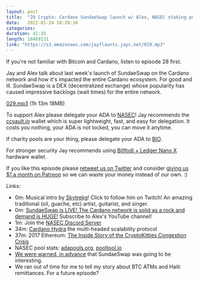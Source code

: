 ```yaml
---
layout: post
title:  "29 Crypto: Cardano SundaeSwap launch w/ Alex, NASEC staking pool"
date:   2022-01-24 18:20:34
categories: 
duration: 41:35
length: 18469131
link: "https://s3.amazonaws.com/jayflaunts.jays.net/029.mp3"
---
```


If you're not familiar with Bitcoin and Cardano, listen to episode 28 first.

Jay and Alex talk about last week's launch of SundaeSwap on the Cardano network and how
it's impacted the entire Cardano ecosystem. For good and ill. SundaeSwap is a DEX (decentralized
exchange) whose popularity has caused impressive backlogs (wait times) for the entire network.

<a href="{{site.storage_url}}/029.mp3" target="_blank">029.mp3</a> (1h 13m 18MB) 

To support Alex please delegate your ADA to [NASEC](https://nasec.co.uk/cardano/)!
Jay recommends the [ccvault.io](https://ccvault.io/)
wallet which is super lightweight, fast, and easy for delegation. It costs you nothing, your ADA
is not locked, you can move it anytime.

If charity pools are your thing, please delegate your ADA to [BIO](https://pool.bio/).

For stronger security Jay recommends using
[Billfodl + Ledger Nano X](https://privacypros.io/products/ledger-nano-x-billfodl/)
hardware wallet.

If you like this episode please [retweet us on Twitter](https://twitter.com/jayflaunts)
and consider [giving us $1 a month on Patreon](https://www.patreon.com/jayflaunts)
so we can waste your money instead of our own. :)

Links:
* 0m: Musical intro by [Skytrekg](http://twitch.tv/skytrekg)! Click to follow him on Twitch! An amazing
traditional (oil, guache, etc) artist, guitarist, and singer.
* 0m: [SundaeSwap is LIVE! The Cardano network is solid as a rock and demand is HUGE!](https://www.youtube.com/watch?v=fhhR1Cmh-S4) Subscribe to Alex's YouTube channel!
* 1m: Join the [NASEC Discord Server](https://discord.gg/seeTysmUwH)
* 34m: [Cardano Hydra](https://summit.cardano.org/sessions/hydra-the-multi-headed-scalability-protocol)
  the multi-headed scalability protocol
* 37m: 2017 Ethereum: [The Inside Story of the CryptoKitties Congestion Crisis](https://consensys.net/blog/news/the-inside-story-of-the-cryptokitties-congestion-crisis/)
* NASEC pool stats: [adapools.org](https://adapools.org/pool/aa8b94010cd3c7199be1d619079c184a59e6f1ad930926bc2bd38579), [pooltool.io](https://pooltool.io/pool/aa8b94010cd3c7199be1d619079c184a59e6f1ad930926bc2bd38579/epochs)
* [We were warned, in advance](https://twitter.com/Padierfind/status/1482454531724427264) that SundaeSwap was going to
  be interesting.
* We ran out of time for me to tell my story about BTC ATMs and Haiti remittances. For a future episode?


